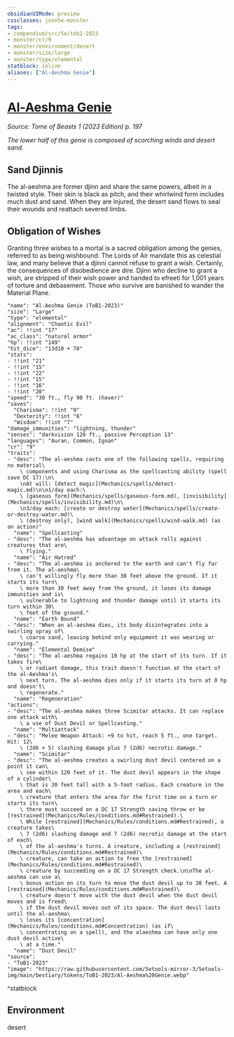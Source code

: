 ```yaml
---
obsidianUIMode: preview
cssclasses: json5e-monster
tags:
- compendium/src/5e/tob1-2023
- monster/cr/9
- monster/environment/desert
- monster/size/large
- monster/type/elemental
statblock: inline
aliases: ["Al-Aeshma Genie"]
---
```

# [Al-Aeshma Genie](Mechanics\bestiary\elemental/al-aeshma-genie-tob1-2023.md)
*Source: Tome of Beasts 1 (2023 Edition) p. 197*  

*The lower half of this genie is composed of scorching winds and desert sand.*

## Sand Djinnis

The al-aeshma are former djinn and share the same powers, albeit in a twisted style. Their skin is black as pitch, and their whirlwind form includes much dust and sand. When they are injured, the desert sand flows to seal their wounds and reattach severed limbs.

## Obligation of Wishes

Granting three wishes to a mortal is a sacred obligation among the genies, referred to as being wishbound. The Lords of Air mandate this as celestial law, and many believe that a djinni cannot refuse to grant a wish. Certainly, the consequences of disobedience are dire. Djinn who decline to grant a wish, are stripped of their wish power and handed to efreeti for 1,001 years of torture and debasement. Those who survive are banished to wander the Material Plane.

```statblock
"name": "Al-Aeshma Genie (ToB1-2023)"
"size": "Large"
"type": "elemental"
"alignment": "Chaotic Evil"
"ac": !!int "17"
"ac_class": "natural armor"
"hp": !!int "149"
"hit_dice": "13d10 + 78"
"stats":
- !!int "21"
- !!int "15"
- !!int "22"
- !!int "15"
- !!int "16"
- !!int "20"
"speed": "30 ft., fly 90 ft. (hover)"
"saves":
  "Charisma": !!int "9"
  "Dexterity": !!int "6"
  "Wisdom": !!int "7"
"damage_immunities": "lightning, thunder"
"senses": "darkvision 120 ft., passive Perception 13"
"languages": "Auran, Common, Ignan"
"cr": "9"
"traits":
- "desc": "The al-aeshma casts one of the following spells, requiring no material\
    \ components and using Charisma as the spellcasting ability (spell save DC 17):\n\
    \nAt will: [detect magic](Mechanics/spells/detect-magic.md)\n\n1/day each:\
    \ [gaseous form](Mechanics/spells/gaseous-form.md), [invisibility](Mechanics/spells/invisibility.md)\n\
    \n3/day each: [create or destroy water](Mechanics/spells/create-or-destroy-water.md)\
    \ (destroy only), [wind walk](Mechanics/spells/wind-walk.md) (as an action)"
  "name": "Spellcasting"
- "desc": "The al-aeshma has advantage on attack rolls against creatures that are\
    \ flying."
  "name": "Air Hatred"
- "desc": "The al-aeshma is anchored to the earth and can't fly far from it. The al-aeshma\
    \ can't willingly fly more than 30 feet above the ground. If it starts its turn\
    \ more than 30 feet away from the ground, it loses its damage immunities and is\
    \ vulnerable to lightning and thunder damage until it starts its turn within 30\
    \ feet of the ground."
  "name": "Earth Bound"
- "desc": "When an al-aeshma dies, its body disintegrates into a swirling spray of\
    \ coarse sand, leaving behind only equipment it was wearing or carrying."
  "name": "Elemental Demise"
- "desc": "The al-aeshma regains 10 hp at the start of its turn. If it takes fire\
    \ or radiant damage, this trait doesn't function at the start of the al-Aeshma's\
    \ next turn. The al‑aeshma dies only if it starts its turn at 0 hp and doesn't\
    \ regenerate."
  "name": "Regeneration"
"actions":
- "desc": "The al-aeshma makes three Scimitar attacks. It can replace one attack with\
    \ a use of Dust Devil or Spellcasting."
  "name": "Multiattack"
- "desc": "Melee Weapon Attack: +9 to hit, reach 5 ft., one target. Hit: 12\
    \ (2d6 + 5) slashing damage plus 7 (2d6) necrotic damage."
  "name": "Scimitar"
- "desc": "The al-aeshma creates a swirling dust devil centered on a point it can\
    \ see within 120 feet of it. The dust devil appears in the shape of a cylinder\
    \ that is 30 feet tall with a 5-foot radius. Each creature in the area and each\
    \ creature that enters the area for the first time on a turn or starts its turn\
    \ there must succeed on a DC 17 Strength saving throw or be [restrained](Mechanics/Rules/conditions.md#Restrained).\
    \ While [restrained](Mechanics/Rules/conditions.md#Restrained), a creature takes\
    \ 7 (2d6) slashing damage and 7 (2d6) necrotic damage at the start of each\
    \ of the al-aeshma's turns. A creature, including a [restrained](Mechanics/Rules/conditions.md#Restrained)\
    \ creature, can take an action to free the [restrained](Mechanics/Rules/conditions.md#Restrained)\
    \ creature by succeeding on a DC 17 Strength check.\n\nThe al-aeshma can use a\
    \ bonus action on its turn to move the dust devil up to 30 feet. A [restrained](Mechanics/Rules/conditions.md#Restrained)\
    \ creature doesn't move with the dust devil when the dust devil moves and is freed\
    \ if the dust devil moves out of its space. The dust devil lasts until the al-aeshma\
    \ loses its [concentration](Mechanics/Rules/conditions.md#Concentration) (as if\
    \ concentrating on a spell), and the alaeshma can have only one dust devil active\
    \ at a time."
  "name": "Dust Devil"
"source":
- "ToB1-2023"
"image": "https://raw.githubusercontent.com/5etools-mirror-3/5etools-img/main/bestiary/tokens/ToB1-2023/Al-Aeshma%20Genie.webp"
```
^statblock

## Environment

desert